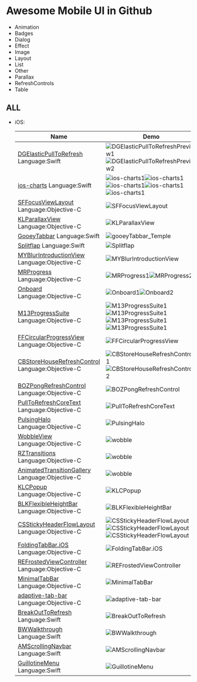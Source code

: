 # Awesome Mobile UI in Github



* Animation
* Badges
* Dialog
* Effect
* Image
* Layout
* List
* Other
* Parallax
* RefreshControls
* Table





## ALL

* iOS:
  
  | Name                                     | Demo                                     |
  | ---------------------------------------- | ---------------------------------------- |
  | [DGElasticPullToRefresh](https://github.com/gontovnik/DGElasticPullToRefresh)    Language:Swift | ![DGElasticPullToRefreshPreview1](resources/DGElasticPullToRefreshPreview1.gif)![DGElasticPullToRefreshPreview2](resources/DGElasticPullToRefreshPreview2.gif) |
  | [ios-charts](https://github.com/danielgindi/ios-charts) Language:Swift | ![ios-charts1](resources/ios-charts1.png)![ios-charts1](resources/ios-charts2.png)![ios-charts1](resources/ios-charts3.png)![ios-charts1](resources/ios-charts4.png)![ios-charts1](resources/ios-charts5.png) |
  | [SFFocusViewLayout](https://github.com/fdzsergio/SFFocusViewLayout) Language:Objective-C | ![SFFocusViewLayout](resources/SFFocusViewLayout.gif) |
  | [KLParallaxView](https://github.com/klop/KLParallaxView) Language:Objective-C | ![KLParallaxView](resources/KLParallaxView.gif) |
  | [GooeyTabbar](https://github.com/KittenYang/GooeyTabbar) Language:Swift | ![gooeyTabbar_Temple](resources/gooeyTabbar_Temple.gif) |
  | [Splitflap](https://github.com/yannickl/Splitflap)    Language:Swift | ![Splitflap](resources/Splitflap.gif)    |
  | [MYBlurIntroductionView](https://github.com/MatthewYork/MYBlurIntroductionView) Language:Objective-C | ![MYBlurIntroductionView](resources/MYBlurIntroductionView.gif) |
  | [MRProgress](https://github.com/mrackwitz/MRProgress) Language:Objective-C | ![MRProgress1](resources/MRProgress1.jpg)![MRProgress2](resources/MRProgress2.jpg) |
  | [Onboard](https://github.com/mamaral/Onboard) Language:Objective-C | ![Onboard1](resources/Onboard1.gif)![Onboard2](resources/Onboard2.gif) |
  | [M13ProgressSuite](https://github.com/Marxon13/M13ProgressSuite) Language:Objective-C | ![M13ProgressSuite1](resources/M13ProgressSuite1.gif)![M13ProgressSuite1](resources/M13ProgressSuite2.gif)![M13ProgressSuite1](resources/M13ProgressSuite3.gif)![M13ProgressSuite1](resources/M13ProgressSuite4.gif) |
  | [FFCircularProgressView](https://github.com/elbryan/FFCircularProgressView) Language:Objective-C | ![FFCircularProgressView](resources/FFCircularProgressView.gif) |
  | [CBStoreHouseRefreshControl](https://github.com/coolbeet/CBStoreHouseRefreshControl) Language:Objective-C | ![CBStoreHouseRefreshControl1](resources/CBStoreHouseRefreshControl1.gif)![CBStoreHouseRefreshControl2](resources/CBStoreHouseRefreshControl2.gif) |
  | [BOZPongRefreshControl](https://github.com/boztalay/BOZPongRefreshControl) Language:Objective-C | ![BOZPongRefreshControl](resources/BOZPongRefreshControl.gif) |
  | [PullToRefreshCoreText](https://github.com/cemolcay/PullToRefreshCoreText) Language:Objective-C | ![PullToRefreshCoreText](resources/PullToRefreshCoreText.gif) |
  | [PulsingHalo](https://github.com/shu223/PulsingHalo) Language:Objective-C | ![PulsingHalo](resources/PulsingHalo.gif) |
  | [WobbleView](https://github.com/inFullMobile/WobbleView) Language:Objective-C | ![wobble](resources/wobble.gif)          |
  | [RZTransitions](https://github.com/Raizlabs/RZTransitions) Language:Objective-C | ![wobble](resources/wobble.gif)          |
  | [AnimatedTransitionGallery](https://github.com/shu223/AnimatedTransitionGallery) Language:Objective-C | ![wobble](resources/wobble.gif)          |
  | [KLCPopup](https://github.com/jmascia/KLCPopup)   Language:Objective-C | ![KLCPopup](resources/KLCPopup.gif)      |
  | [BLKFlexibleHeightBar](https://github.com/bryankeller/BLKFlexibleHeightBar) Language:Objective-C | ![BLKFlexibleHeightBar](resources/BLKFlexibleHeightBar.gif) |
  | [CSStickyHeaderFlowLayout](https://github.com/jamztang/CSStickyHeaderFlowLayout) Language:Objective-C | ![CSStickyHeaderFlowLayout](resources/CSStickyHeaderFlowLayout1.gif)![CSStickyHeaderFlowLayout](resources/CSStickyHeaderFlowLayout2.gif)![CSStickyHeaderFlowLayout](resources/CSStickyHeaderFlowLayout3.gif) |
  | [FoldingTabBar.iOS](https://github.com/Yalantis/FoldingTabBar.iOS) Language:Objective-C | ![FoldingTabBar.iOS](resources/FoldingTabBar.iOS.gif) |
  | [REFrostedViewController](https://github.com/romaonthego/REFrostedViewController)  Language:Objective-C | ![REFrostedViewController](resources/REFrostedViewController.gif) |
  | [MinimalTabBar](https://github.com/jamesdunay/MinimalTabBar) Language:Objective-C | ![MinimalTabBar](resources/MinimalTabBar.gif) |
  | [adaptive-tab-bar](https://github.com/Ramotion/adaptive-tab-bar) Language:Objective-C | ![adaptive-tab-bar](resources/adaptive-tab-bar.gif) |
  | [BreakOutToRefresh](https://github.com/dasdom/BreakOutToRefresh) Language:Swift | ![BreakOutToRefresh](resources/BreakOutToRefresh.gif) |
  | [BWWalkthrough](https://github.com/ariok/BWWalkthrough) Language:Swift | ![BWWalkthrough](resources/BWWalkthrough.gif) |
  | [AMScrollingNavbar](https://github.com/andreamazz/AMScrollingNavbar) Language:Swift | ![AMScrollingNavbar](resources/AMScrollingNavbar.gif) |
  | [GuillotineMenu](https://github.com/Yalantis/GuillotineMenu) Language:Swift | ![GuillotineMenu](resources/GuillotineMenu.gif) |
  
  ​

